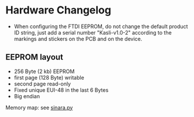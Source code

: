 # Hardware Changelog

* When configuring the FTDI EEPROM, do not change the default product ID string,
  just add a serial number "Kasli-v1.0-2" according to the markings and
  stickers on the PCB and on the device.

## EEPROM layout

* 256 Byte (2 kb) EEPROM
* first page (128 Byte) writable
* second page read-only
* Fixed unique EUI-48 in the last 6 Bytes
* Big endian

Memory map: see [sinara.py](sinara.py)
